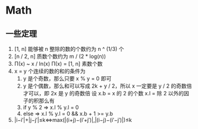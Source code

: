 # Math
## 一些定理
1. [1, n] 能够被 n 整除的数的个数约为 n ^ (1/3) 个
2. [n / 2, n] 质数个数约为 m / (2 * log(n))
3. Π(x) ~ x / ln(x) Π(x) = [1, n] 素数个数
3. x = y 个连续的数的和的条件为
    1. y 是个奇数，那么只要 x % y = 0 即可
    2. y 是个偶数，那么和可以写成 2k + y / 2，所以 x 一定要是 y / 2 的奇数倍才可以，即 2x 是 y 的奇数倍
    设 x.b = x 的 2 的个数 x.l = 除 2 以外的因子的积那么有
    1. if y % 2 => x.l % y.l = 0
    2. else => x.l % y.l = 0 && x.b + 1 >= y.b 
4. |i−i′|+|j−j′|≤k⇔max(|(i+j)−(i′+j′)|,|(i−j)−(i′−j′)|)≤k
